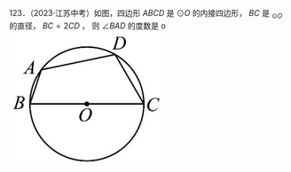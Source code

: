 123．（2023·江苏中考）如图，四边形 $A B C D$ 是 $\odot O$ 的内接四边形， $B C$ 是 $_ { \odot O }$ 的直径， $B C = 2 C D$ ， 则 $\angle B A D$ 的度数是 o
![](<../../qs_image_DB/专题3-6__圆的综合（27类题型）（解析版）/942a8f9cd5d0512fd3a3e865737b4725ae18df1daf4a52f4595c880f88a47241.jpg>)
